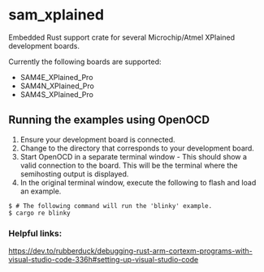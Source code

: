 # sam_xplained

Embedded Rust support crate for several Microchip/Atmel XPlained development boards.

Currently the following boards are supported:
* SAM4E_XPlained_Pro
* SAM4N_XPlained_Pro
* SAM4S_XPlained_Pro

## Running the examples using OpenOCD
1) Ensure your development board is connected.
2) Change to the directory that corresponds to your development board.
3) Start OpenOCD in a separate terminal window - This should show a valid connection to the board.   This will be the terminal
   where the semihosting output is displayed.
4) In the original terminal window, execute the following to flash and load an example.
```shell
$ # The following command will run the 'blinky' example.
$ cargo re blinky
```

### Helpful links:
https://dev.to/rubberduck/debugging-rust-arm-cortexm-programs-with-visual-studio-code-336h#setting-up-visual-studio-code

